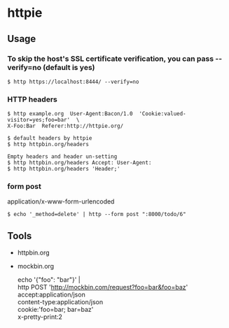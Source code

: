 # httpie

## Usage

### To skip the host's SSL certificate verification, you can pass --verify=no (default is yes)

    $ http https://localhost:8444/ --verify=no

### HTTP headers

    $ http example.org  User-Agent:Bacon/1.0  'Cookie:valued-visitor=yes;foo=bar'  \
    X-Foo:Bar  Referer:http://httpie.org/

    $ default headers by httpie
    $ http httpbin.org/headers

    Empty headers and header un-setting
    $ http httpbin.org/headers Accept: User-Agent:
    $ http httpbin.org/headers 'Header;'

### form post

application/x-www-form-urlencoded

    $ echo '_method=delete' | http --form post ":8000/todo/6"

## Tools

- httpbin.org

- mockbin.org

    echo '{"foo": "bar"}' |  \
    http POST 'http://mockbin.com/request?foo=bar&foo=baz' \
    accept:application/json \
    content-type:application/json \
    cookie:'foo=bar; bar=baz' \
    x-pretty-print:2
